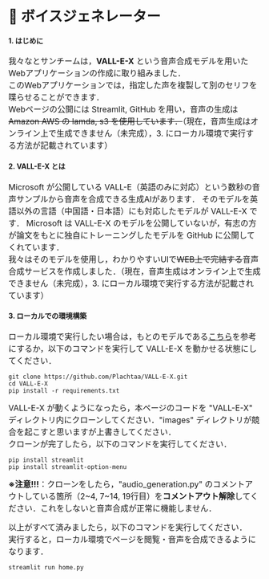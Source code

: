 <h1>🔰 ボイスジェネレーター</h1>

<h4>1. はじめに</h4>
	<p><font size="3">
		我々なとサンチームは，<b>VALL-E-X</b> という音声合成モデルを用いたWebアプリケーションの作成に取り組みました．
		<br>
		このWebアプリケーションでは，指定した声を複製して別のセリフを喋らせることができます．
		<br>
		Webページの公開には Streamlit, GitHub を用い，音声の生成は<s>Amazon AWS の lamda, s3 を使用しています．</s>（現在，音声生成はオンライン上で生成できません（未完成），3. にローカル環境で実行する方法が記載されています）
	</font></p>

<h4>2. VALL-E-X とは</h4>
	<p><font size="3">
		Microsoft が公開している VALL-E（英語のみに対応）という数秒の音声サンプルから音声を合成できる生成AIがあります．
		そのモデルを英語以外の言語（中国語・日本語）にも対応したモデルが VALL-E-X です．
		Microsoft は VALL-E-X のモデルを公開していないが，有志の方が論文をもとに独自にトレーニングしたモデルを GitHub に公開してくれています．
		<br>
		我々はそのモデルを使用し，わかりやすいUIで<s>WEB上で完結する</s>音声合成サービスを作成しました．（現在，音声生成はオンライン上で生成できません（未完成），3. にローカル環境で実行する方法が記載されています）
	</font></p>

<h4>3. ローカルでの環境構築</h4>
	<p><font size="3">
		ローカル環境で実行したい場合は，もとのモデルである<a href="https://github.com/Plachtaa/VALL-E-X">こちら</a>を参考にするか，以下のコマンドを実行して VALL-E-X を動かせる状態にしてください．
	</font></p>

```commandline
git clone https://github.com/Plachtaa/VALL-E-X.git
cd VALL-E-X
pip install -r requirements.txt
```

<p><font size="3">
	VALL-E-X が動くようになったら，本ページのコードを "VALL-E-X" ディレクトリ内にクローンしてください．"images" ディレクトリが競合を起こすと思いますが上書きしてください．
	<br>
	クローンが完了したら，以下のコマンドを実行してください．
</font></p>

```commandline
pip install streamlit
pip install streamlit-option-menu
```

<p><font size="3">
	<b>※注意!!!</b>：クローンをしたら，"audio_generation.py" のコメントアウトしている箇所（2~4, 7~14, 19行目）を<b>コメントアウト解除</b>してください．これをしないと音声合成が正常に機能しません．
</font></p>

<p><font size="3">
	以上がすべて済みましたら，以下のコマンドを実行してください．
	<br>
	実行すると，ローカル環境でページを閲覧・音声を合成できるようになります．
</font></p>

```commandline
streamlit run home.py
```
	
